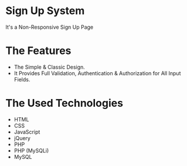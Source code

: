 # Sign Up System
It's a Non-Responsive Sign Up Page

# The Features
* The Simple & Classic Design.
* It Provides Full Validation, Authentication & Authorization for All Input Fields.

# The Used Technologies
* HTML
* CSS
* JavaScript
* jQuery
* PHP
* PHP (MySQLi)
* MySQL
